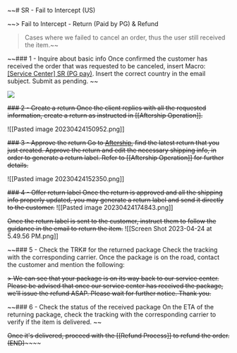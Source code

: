 ~~# SR - Fail to Intercept (US)

~~> Fail to Intercept - Return (Paid by PG) & Refund
> Cases where we failed to cancel an order, thus the user still received the item.~~

~~### 1 - Inquire about basic info
Once confirmed the customer has received the order that was requested to be canceled, insert Macro: <u>[Service Center] SR (PG pay)</u>. Insert the correct country in the email subject. Submit as pending. ~~

![](https://lh6.googleusercontent.com/B9WsXkXUGJz2mZjdxPtBNdhj_RA0aMjHmyLJj1KIXhqP0qyvR96VTB1p2ZomNWsFZtsHzU-wiEU_l1jXmEAYUXnDFZco-3TAy3lpaN5J4E5txpc1ENwka_Cs8pbb0Th4-LZ78YfyNngGE_Wpgq3Yceoxndy_vkQcL1eCB4I6OxGB84Kw_yzcHsSZLcrc)

~~### 2 - Create a return
Once the client replies with all the requested information, create a return as instructed in [[Aftership Operation]].~~

![[Pasted image 20230424150952.png]]

~~### 3 - Approve the return
Go to [Aftership](https://accounts.aftership.com/), find the latest return that you just created. Approve the return and edit the necessary shipping info, in order to generate a return label. Refer to [[Aftership Operation]] for further details.~~

![[Pasted image 20230424152350.png]]

~~### 4 - Offer return label
Once the return is approved and all the shipping info properly updated, you may generate a return label and send it directly to the customer.~~
![[Pasted image 20230424174843.png]]

~~Once the return label is sent to the customer, instruct them to follow the guidance in the email to return the item.~~
![[Screen Shot 2023-04-24 at 5.49.56 PM.png]]

~~### 5 - Check the TRK# for the returned package
Check the tracking with the corresponding carrier. Once the package is on the road, contact the customer and mention the following:

~~> We can see that your package is on its way back to our service center. Please be advised that once our service center has received the package, we’ll issue the refund ASAP. Please wait for further notice. Thank you.~~

~~### 6 - Check the status of the received package
On the ETA of the returning package, check the tracking with the corresponding carrier to verify if the item is delivered. ~~

~~Once it's delivered, proceed with the [[Refund Process]] to refund the order. (END)~~~~~~